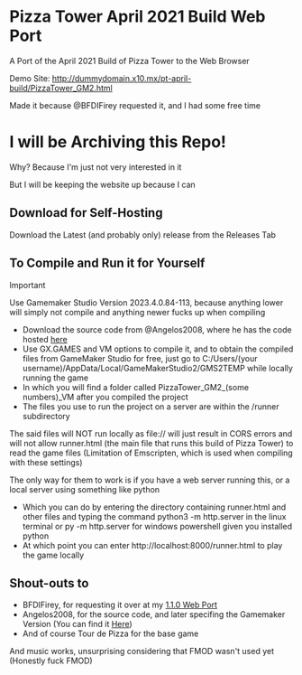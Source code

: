 # Pizza Tower April 2021 Build Web Port

A Port of the April 2021 Build of Pizza Tower to the Web Browser

Demo Site: http://dummydomain.x10.mx/pt-april-build/PizzaTower_GM2.html

Made it because @BFDIFirey requested it, and I had some free time

# I will be Archiving this Repo!
  
  Why? Because I'm just not very interested in it

  But I will be keeping the website up because I can

## Download for Self-Hosting
Download the Latest (and probably only) release from the Releases Tab

## To Compile and Run it for Yourself

> [!IMPORTANT]
> Use Gamemaker Studio Version 2023.4.0.84-113, because anything lower will simply not compile and anything newer fucks up when compiling
- Download the source code from @Angelos2008, where he has the code hosted [here](https://github.com/Angelos2008/PizzaTowerApril2021)
- Use GX.GAMES and VM options to compile it, and to obtain the compiled files from GameMaker Studio for free, just go to C:/Users/(your username)/AppData/Local/GameMakerStudio2/GMS2TEMP while locally running the game
- In which you will find a folder called PizzaTower_GM2_(some numbers)_VM after you compiled the project
- The files you use to run the project on a server are within the /runner subdirectory

The said files will NOT run locally as file:// will just result in CORS errors and will not allow runner.html (the main file that runs this build of Pizza Tower) to read the game files (Limitation of Emscripten, which is used when compiling with these settings)

The only way for them to work is if you have a web server running this, or a local server using something like python
- Which you can do by entering the directory containing runner.html and other files and typing the command python3 -m http.server in the linux terminal or py -m http.server for windows powershell given you installed python
- At which point you can enter http://localhost:8000/runner.html to play the game locally

## Shout-outs to
- BFDIFirey, for requesting it over at my [1.1.0 Web Port](https://github.com/burnedpopcorn/Pizza-Tower-1.1.0-Web-Port)
- Angelos2008, for the source code, and later specifing the Gamemaker Version (You can find it [Here](https://github.com/Angelos2008/PizzaTowerApril2021))
- And of course Tour de Pizza for the base game

And music works, unsurprising considering that FMOD wasn't used yet (Honestly fuck FMOD)
